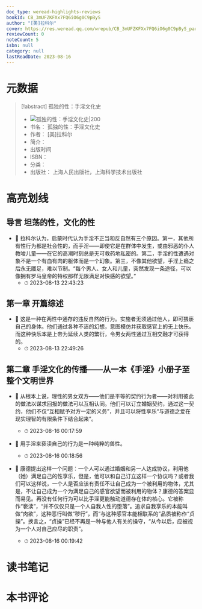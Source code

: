```yaml
---
doc_type: weread-highlights-reviews
bookId: CB_3mUFZKFXx7FQ6iO6g0C9pByS
author: "[美]拉科尔"
cover: https://res.weread.qq.com/wrepub/CB_3mUFZKFXx7FQ6iO6g0C9pByS_parsecover
reviewCount: 0
noteCount: 5
isbn: null
category: null
lastReadDate: 2023-08-16
---
```

# 元数据
> [!abstract] 孤独的性：手淫文化史
> - ![ 孤独的性：手淫文化史|200](https://res.weread.qq.com/wrepub/CB_3mUFZKFXx7FQ6iO6g0C9pByS_parsecover)
> - 书名： 孤独的性：手淫文化史
> - 作者： [美]拉科尔
> - 简介： 
> - 出版时间 
> - ISBN： 
> - 分类： 
> - 出版社： 上海人民出版社，上海科学技术出版社

# 高亮划线

## 导言 坦荡的性，文化的性


- 📌 拉科尔认为，启蒙时代认为手淫不正当和反自然有三个原因。第一，其他所有性行为都是社会性的，而手淫——即使它是在群体中发生，或由邪恶的仆人教唆儿童——在它的高潮时刻总是无可救药地私密的。第二，手淫的性遭遇对象不是一个有血有肉的躯体而是一个幻象。第三，不像其他欲望，手淫上瘾之后永无餍足，难以节制。“每个男人、女人和儿童，突然发现一条途径，可以像拥有罗马皇帝的特权那样无限满足对快感的欲望。” 
    - ⏱ 2023-08-13 22:43:23 
## 第一章 开篇综述


- 📌 这是一种在两性中通存的违反自然的行为。实施者无须通过他人，即可猥亵自己的身体。他们通过各种不洁的幻想，意图模仿并获取感官上的无上快乐。而这种快乐本是上帝为延续人类的繁衍，令男女两性通过互相交融才可获得的。 
    - ⏱ 2023-08-13 22:49:26 
## 第二章 手淫文化的传播——从一本《手淫》小册子至整个文明世界


- 📌 从根本上说，理性的男女双方——他们是平等的契约行为者——对利用彼此的做法以谋求回报的做法可以互相认同。他们可以订立婚姻契约，通过这一契约，他们不仅“互相赋予对方一定的义务”，并且可以将性享乐“与道德之爱在现实理智的有限条件下结合起来”。 
    - ⏱ 2023-08-16 00:17:59 

- 📌 用手淫来亵渎自己的行为是一种纯粹的兽性。 
    - ⏱ 2023-08-16 00:18:56 

- 📌 康德提出这样一个问题：一个人可以通过婚姻和另一人达成协议，利用他（她）满足自己的性享乐，但是，他可以和自己订立这样一个协议吗？或者我们可以这样说，一个人是否应该有责任不让自己成为一个被利用的物体，尤其是，不让自己成为一个为满足自己的感官欲望而被利用的物体？康德的答案显而易见。再没有任何行为可以比手淫更能触动道德存在体的核心。它被称作“亵渎”，“并不仅仅只是一个人自我人性的堕落”。追求自我享乐的本能叫做“肉欲”，这种恶行叫做“秽行”，而“与这种感官本能相联系的”品质被称作“贞操”。换言之，“贞操”已经不再是一种与他人有关的操守，“从今以后，应被视为一个人对自己应尽的职责”。 
    - ⏱ 2023-08-16 00:19:42 
# 读书笔记

# 本书评论
